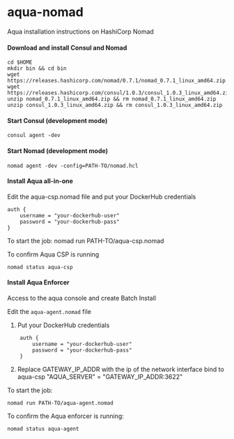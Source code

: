 # aqua-nomad
Aqua installation instructions on HashiCorp Nomad

#### Download and install Consul and Nomad
	cd $HOME
	mkdir bin && cd bin
	wget https://releases.hashicorp.com/nomad/0.7.1/nomad_0.7.1_linux_amd64.zip
	wget https://releases.hashicorp.com/consul/1.0.3/consul_1.0.3_linux_amd64.zip
	unzip nomad_0.7.1_linux_amd64.zip && rm nomad_0.7.1_linux_amd64.zip
	unzip consul_1.0.3_linux_amd64.zip && rm consul_1.0.3_linux_amd64.zip

#### Start Consul (development mode)
	consul agent -dev

#### Start Nomad (development mode)
	nomad agent -dev -config=PATH-TO/nomad.hcl


#### Install Aqua all-in-one

Edit the aqua-csp.nomad file and put your DockerHub credentials

	auth {
		username = "your-dockerhub-user"
		password = "your-dockerhub-pass"
	}

To start the job:
	nomad run PATH-TO/aqua-csp.nomad

To confirm Aqua CSP is running

```
nomad status aqua-csp
```

#### Install Aqua Enforcer

Access to the aqua console and create Batch Install

Edit the `aqua-agent.nomad` file
1. Put your DockerHub credentials

```
	auth {
		username = "your-dockerhub-user"
		password = "your-dockerhub-pass"
	}
```

2. Replace GATEWAY_IP_ADDR with the ip of the network interface bind to aqua-csp
	"AQUA_SERVER" = "GATEWAY_IP_ADDR:3622"

To start the job:

```
nomad run PATH-TO/aqua-agent.nomad
```

To confirm the Aqua enforcer is running:

```
nomad status aqua-agent
```

